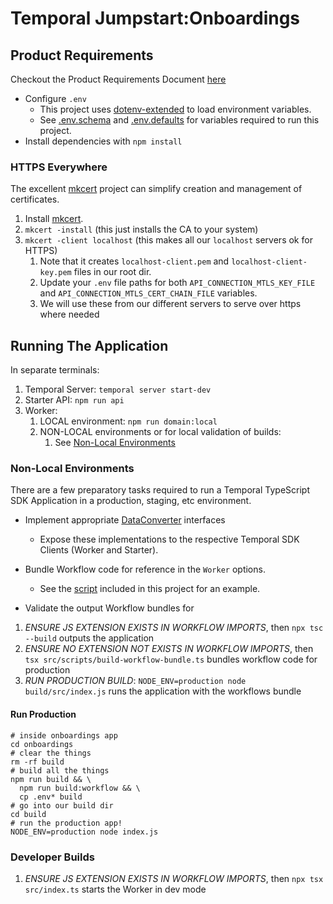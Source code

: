 # Temporal Jumpstart:Onboardings

## Product Requirements

Checkout the Product Requirements Document [here](Curriculum_Onboarding_UseCase_PRD.pdf)

* Configure `.env`
   * This project uses [dotenv-extended](https://www.npmjs.com/package/dotenv-extended) to load environment variables.
   * See [.env.schema](app/.env.schema) and [.env.defaults](app/.env.defaults) for variables required to run this project.
* Install dependencies with `npm install`

### HTTPS Everywhere

The excellent [mkcert](https://github.com/FiloSottile/mkcert) project can simplify creation and management of
certificates.

1. Install [mkcert](https://github.com/FiloSottile/mkcert).
2. `mkcert -install` (this just installs the CA to your system)
3. `mkcert -client localhost` (this makes all our `localhost` servers ok for HTTPS)
   1. Note that it creates `localhost-client.pem` and `localhost-client-key.pem` files in our root dir. 
   2. Update your `.env` file paths for both `API_CONNECTION_MTLS_KEY_FILE` and `API_CONNECTION_MTLS_CERT_CHAIN_FILE` variables. 
   3. We will use these from our different servers to serve over https where needed
  
## Running The Application

In separate terminals:

1. Temporal Server: `temporal server start-dev`
2. Starter API: `npm run api`
3. Worker: 
   1. LOCAL environment: `npm run domain:local`
   2. NON-LOCAL environments or for local validation of builds: 
      1. See [Non-Local Environments](#non-local-environments)

### Non-Local Environments

There are a few preparatory tasks required to run a Temporal TypeScript SDK Application in a production, staging, etc environment.

* Implement appropriate [DataConverter](../docs/foundations/DataConverter.md) interfaces
  * Expose these implementations to the respective Temporal SDK Clients (Worker and Starter).
* Bundle Workflow code for reference in the `Worker` options. 
  * See the [script](src/scripts/build-workflow-bundle.ts) included in this project for an example. 

* Validate the output Workflow bundles for 

1. _ENSURE JS EXTENSION EXISTS IN WORKFLOW IMPORTS_, then `npx tsc --build` outputs the application
2. _ENSURE NO EXTENSION NOT EXISTS IN WORKFLOW IMPORTS_, then `tsx src/scripts/build-workflow-bundle.ts` bundles workflow code for production
3. _RUN PRODUCTION BUILD_: `NODE_ENV=production node build/src/index.js` runs the application with the workflows bundle

#### Run Production

```shell
# inside onboardings app
cd onboardings
# clear the things
rm -rf build
# build all the things
npm run build && \
  npm run build:workflow && \
  cp .env* build
# go into our build dir
cd build
# run the production app!
NODE_ENV=production node index.js
```


### Developer Builds

1. _ENSURE JS EXTENSION EXISTS IN WORKFLOW IMPORTS_, then `npx tsx src/index.ts` starts the Worker in dev mode
